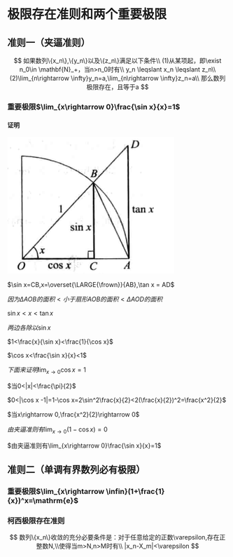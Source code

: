 # 极限存在准则和两个重要极限

## 准则一（夹逼准则）

$$
如果数列\{x_n\},\{y_n\}以及\{z_n\}满足以下条件\\
(1)从某项起，即\exist n_0\in \mathbf{N}_+，当n>n_0时有\\
y_n \leqslant x_n \leqslant z_n\\
(2)\lim_{n\rightarrow \infty}y_n=a,\lim_{n\rightarrow \infty}z_n=a\\
那么数列极限存在，且等于a
$$

### 重要极限$\lim_{x\rightarrow 0}\frac{\sin x}{x}=1$

#### 证明

![](pictures/2022-10-24-16-15-10.png)

$\sin x=CB,x=\overset{\LARGE{\frown}}{AB},\tan x = AD$

$因为\Delta AOB的面积 < 小于扇形AOB的面积 < \Delta AOD的面积$

$\sin x<x<\tan x$

$两边各除以\sin x$

$1<\frac{x}{\sin x}<\frac{1}{\cos x}$

$\cos x<\frac{\sin x}{x}<1$

$下面来证明\lim_{x\rightarrow 0}\cos x=1$

$当0<|x|<\frac{\pi}{2}$

$0<|\cos x -1|=1-\cos x=2\sin^2\frac{x}{2}<2(\frac{x}{2})^2=\frac{x^2}{2}$

$当x\rightarrow 0,\frac{x^2}{2}\rightarrow 0$

$由夹逼准则有\lim_{x\rightarrow 0}(1-\cos x)=0$

$由夹逼准则有\lim_{x\rightarrow 0}\frac{\sin x}{x}=1$

## 准则二（单调有界数列必有极限）

### 重要极限$\lim_{x\rightarrow \infin}(1+\frac{1}{x})^x=\mathrm{e}$

### 柯西极限存在准则

$$
数列\{x_n\}收敛的充分必要条件是：对于任意给定的正数\varepsilon,存在正整数N,\\使得当m>N,n>M时有\\
|x_n-X_m|<\varepsilon
$$